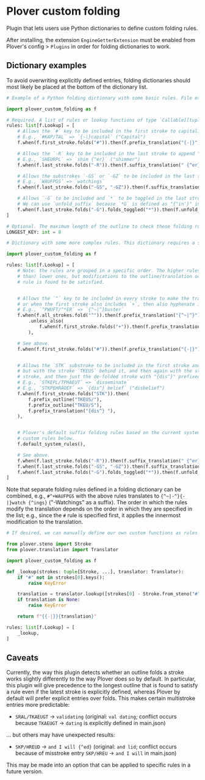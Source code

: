 # Plover custom folding
Plugin that lets users use Python dictionaries to define custom folding rules.

After installing, the extension `EngineGetterExtension` must be enabled from Plover's config > `Plugins` in order for folding dictionaries to work.


## Dictionary examples
To avoid overwriting explicitly defined entries, folding dictionaries should most likely be placed at the bottom of the dictionary list.

```py
# Example of a Python folding dictionary with some basic rules. File extension is `fold-py`.

import plover_custom_folding as f

# Required. A list of rules or lookup functions of type `Callable[[tuple[Stroke, ...], Translator], str]`.
rules: list[f.Lookup] = [
    # Allows the `#` key to be included in the first stroke to capitalize a word.
    # E.g., `#KAP/TAL` => `{-|}capital` ("Capital")
    f.when(f.first_stroke.folds("#")).then(f.prefix_translation("{-|}")),

    # Allows the `-R` key to be included in the last stroke to append "{^er}".
    # E.g., `SHEURPL` => `shim {^er}` ("shimmer")
    f.when(f.last_stroke.folds("-R")).then(f.suffix_translation(" {^er}")),

    # Allows the substrokes `-GS` or `-GZ` to be included in the last stroke to append "{^ings}".
    # E.g., `WAUFPGS` => `watchings`
    f.when(f.last_stroke.folds("-GS", "-GZ")).then(f.suffix_translation(" {^ings}")),

    # Allows `-G` to be included and `*` to be toggled in the last stroke to append "{^in'}".
    # We can use `unfold_suffix` because `*G` is defined as "{^in'}" in main.json already.
    f.when(f.last_stroke.folds("-G").folds_toggled("*")).then(f.unfold_suffix),
]

# Optional. The maximum length of the outline to check these folding rules for.
LONGEST_KEY: int = 8
```

```py
# Dictionary with some more complex rules. This dictionary requires a system with the `^` and `+` keys.

import plover_custom_folding as f 

rules: list[f.Lookup] = [
    # Note: the rules are grouped in a specific order. The higher rules will take precedence over (be checked earlier
    # than) lower ones, but modifications to the outline/translation occur in reverse order to the order in which each
    # rule is found to be satisfied.


    # Allows the `^` key to be included in every stroke to make the translation a suffix (preserving case),
    # or when the first stroke also includes `+`, then also hyphenate it (preserving case).
    # E.g., `^PWUFT/^*ER` => `{^~|^}buster`
    f.when(f.all_strokes.fold("^")).then(f.prefix_translation("{^~|^}"))
        .unless_also(
            f.when(f.first_stroke.folds("+")).then(f.prefix_translation("{^~|-^}")),
        ),

    # See above.
    f.when(f.first_stroke.folds("#")).then(f.prefix_translation("{-|}")),


    # Allows the `STK` substroke to be included in the first stroke and if so, we then lookup the de-folded outline
    # but with the stroke `TKEUS` behind it, and then again with the stroke `TKEU` behind it and `S` added to the first
    # stroke, and then just the de-folded stroke with "{dis^}" prefixed to the resulting translation.
    # E.g., `STKEPL/TPHAEUT` => `disseminate`
    # E.g., `STKPEHRAOEF` => `{dis^} belief` ("disbelief")
    f.when(f.first_stroke.folds("STK")).then(
        f.prefix_outline("TKEUS/"),
        f.prefix_outline("TKEU/S"),
        f.prefix_translation("{dis^} "),
    ),


    # Plover's default suffix folding rules based on the current system. Included so they take precedence over the
    # custom rules below.
    f.default_system_rules(),

    # See above.
    f.when(f.last_stroke.folds("-R")).then(f.suffix_translation(" {^er}")),
    f.when(f.last_stroke.folds("-GS", "-GZ")).then(f.suffix_translation(" {^ings}")),
    f.when(f.last_stroke.folds("-G").folds_toggled("*")).then(f.unfold_suffix),
]
```

Note that separate folding rules defined in a folding dictionary can be combined, e.g., `#^+WAUFPGS` with the above rules translates to `{^~|-^}{-|}watch {^ings}` ("-Watchings" as a suffix). The order in which the rules modify the translation depends on the order in which they are specified in the list; e.g., since the `#` rule is specified first, it applies the innermost modification to the translation.

```py
# If desired, we can manually define our own custom functions as rules.

from plover.steno import Stroke
from plover.translation import Translator

import plover_custom_folding as f

def _lookup(strokes: tuple[Stroke, ...], translator: Translator):
    if "#" not in strokes[0].keys():
        raise KeyError

    translation = translator.lookup([strokes[0] - Stroke.from_steno("#")] + strokes[1:])
    if translation is None:
        raise KeyError

    return f"{{-|}}{translation}"

rules: list[f.Lookup] = [
    _lookup,
]
```

## Caveats
Currently, the way this plugin detects whether an outline folds a stroke works slightly differently to the way Plover does so by default. In particular, this plugin will give precedence to the longest outline that is found to satisfy a rule even if the latest stroke is explicitly defined, whereas Plover by default will prefer explicit entries over folds. This makes certain multistroke entries more predictable:
* `SRAL/TKAEUGT` → `validating` (original: `val dating`; conflict occurs because `TKAEUGT` → `dating` is explicitly defined in main.json)

… but others may have unexpected results:
* `SKP/HREUD` → `and I will {^ed}` (original: `and lid`; conflict occurs because of misstroke entry `SKP/HREU` → `and I will` in main.json)

This may be made into an option that can be applied to specific rules in a future version.
